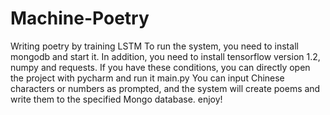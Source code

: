 # Machine-Poetry
Writing poetry by training LSTM
To run the system, you need to install mongodb and start it. In addition, you need to install tensorflow version 1.2, numpy and requests. If you have these conditions, you can directly open the project with pycharm and run it main.py You can input Chinese characters or numbers as prompted, and the system will create poems and write them to the specified Mongo database.
enjoy!
